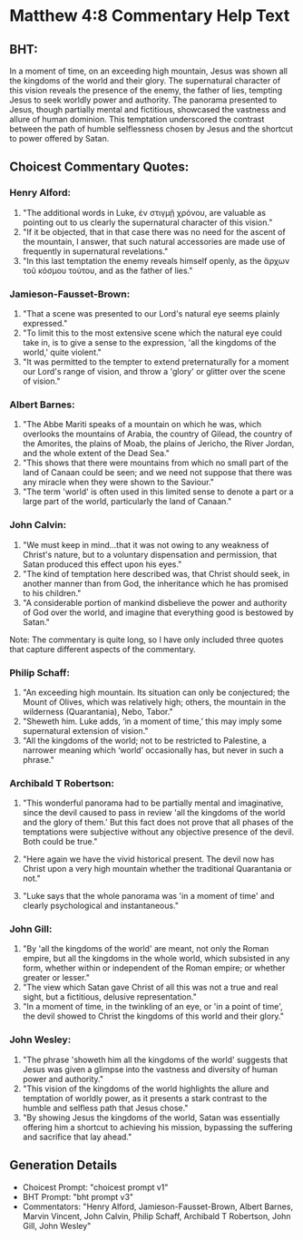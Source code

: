# Matthew 4:8 Commentary Help Text

## BHT:
In a moment of time, on an exceeding high mountain, Jesus was shown all the kingdoms of the world and their glory. The supernatural character of this vision reveals the presence of the enemy, the father of lies, tempting Jesus to seek worldly power and authority. The panorama presented to Jesus, though partially mental and fictitious, showcased the vastness and allure of human dominion. This temptation underscored the contrast between the path of humble selflessness chosen by Jesus and the shortcut to power offered by Satan.

## Choicest Commentary Quotes:
### Henry Alford:
1. "The additional words in Luke, ἐν στιγμῇ χρόνου, are valuable as pointing out to us clearly the supernatural character of this vision."
2. "If it be objected, that in that case there was no need for the ascent of the mountain, I answer, that such natural accessories are made use of frequently in supernatural revelations."
3. "In this last temptation the enemy reveals himself openly, as the ἄρχων τοῦ κόσμου τούτου, and as the father of lies."

### Jamieson-Fausset-Brown:
1. "That a scene was presented to our Lord's natural eye seems plainly expressed."
2. "To limit this to the most extensive scene which the natural eye could take in, is to give a sense to the expression, 'all the kingdoms of the world,' quite violent."
3. "It was permitted to the tempter to extend preternaturally for a moment our Lord's range of vision, and throw a 'glory' or glitter over the scene of vision."

### Albert Barnes:
1. "The Abbe Mariti speaks of a mountain on which he was, which overlooks the mountains of Arabia, the country of Gilead, the country of the Amorites, the plains of Moab, the plains of Jericho, the River Jordan, and the whole extent of the Dead Sea." 
2. "This shows that there were mountains from which no small part of the land of Canaan could be seen; and we need not suppose that there was any miracle when they were shown to the Saviour." 
3. "The term 'world' is often used in this limited sense to denote a part or a large part of the world, particularly the land of Canaan."

### John Calvin:
1. "We must keep in mind...that it was not owing to any weakness of Christ's nature, but to a voluntary dispensation and permission, that Satan produced this effect upon his eyes."
2. "The kind of temptation here described was, that Christ should seek, in another manner than from God, the inheritance which he has promised to his children."
3. "A considerable portion of mankind disbelieve the power and authority of God over the world, and imagine that everything good is bestowed by Satan."

Note: The commentary is quite long, so I have only included three quotes that capture different aspects of the commentary.

### Philip Schaff:
1. "An exceeding high mountain. Its situation can only be conjectured; the Mount of Olives, which was relatively high; others, the mountain in the wilderness (Quarantania), Nebo, Tabor."
2. "Sheweth him. Luke adds, ‘in a moment of time,’ this may imply some supernatural extension of vision."
3. "All the kingdoms of the world; not to be restricted to Palestine, a narrower meaning which ‘world’ occasionally has, but never in such a phrase."

### Archibald T Robertson:
1. "This wonderful panorama had to be partially mental and imaginative, since the devil caused to pass in review 'all the kingdoms of the world and the glory of them.' But this fact does not prove that all phases of the temptations were subjective without any objective presence of the devil. Both could be true."

2. "Here again we have the vivid historical present. The devil now has Christ upon a very high mountain whether the traditional Quarantania or not."

3. "Luke says that the whole panorama was 'in a moment of time' and clearly psychological and instantaneous."

### John Gill:
1. "By 'all the kingdoms of the world' are meant, not only the Roman empire, but all the kingdoms in the whole world, which subsisted in any form, whether within or independent of the Roman empire; or whether greater or lesser."
2. "The view which Satan gave Christ of all this was not a true and real sight, but a fictitious, delusive representation."
3. "In a moment of time, in the twinkling of an eye, or 'in a point of time', the devil showed to Christ the kingdoms of this world and their glory."

### John Wesley:
1. "The phrase 'showeth him all the kingdoms of the world' suggests that Jesus was given a glimpse into the vastness and diversity of human power and authority."
2. "This vision of the kingdoms of the world highlights the allure and temptation of worldly power, as it presents a stark contrast to the humble and selfless path that Jesus chose."
3. "By showing Jesus the kingdoms of the world, Satan was essentially offering him a shortcut to achieving his mission, bypassing the suffering and sacrifice that lay ahead."


## Generation Details
- Choicest Prompt: "choicest prompt v1"
- BHT Prompt: "bht prompt v3"
- Commentators: "Henry Alford, Jamieson-Fausset-Brown, Albert Barnes, Marvin Vincent, John Calvin, Philip Schaff, Archibald T Robertson, John Gill, John Wesley"
